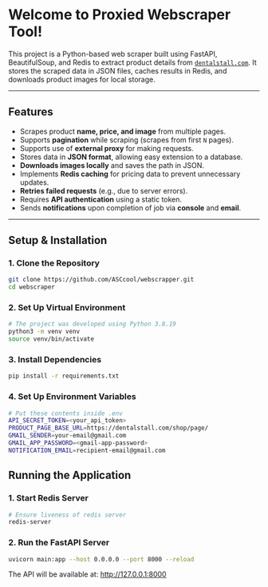 # Welcome to Proxied Webscraper Tool!

This project is a Python-based web scraper built using FastAPI, BeautifulSoup, and Redis to extract product details from [`dentalstall.com`](https://dentalstall.com/shop/). It stores the scraped data in JSON files, caches results in Redis, and downloads product images for local storage.

---

## **Features**
- Scrapes product **name, price, and image** from multiple pages.
- Supports **pagination** while scraping (scrapes from first `N` pages).
- Supports use of **external proxy** for making requests.
- Stores data in **JSON format**, allowing easy extension to a database.
- **Downloads images locally** and saves the path in JSON.
- Implements **Redis caching** for pricing data to prevent unnecessary updates.
- **Retries failed requests** (e.g., due to server errors).
- Requires **API authentication** using a static token.
- Sends **notifications** upon completion of job via **console** and **email**.

---

## **Setup & Installation**

### **1. Clone the Repository**
```sh
git clone https://github.com/ASCcool/webscrapper.git
cd webscraper
```

### **2. Set Up Virtual Environment**
```sh
# The project was developed using Python 3.8.19
python3 -m venv venv
source venv/bin/activate
```

### **3. Install Dependencies**
```sh
pip install -r requirements.txt
```

### **4. Set Up Environment Variables**
```sh
# Put these contents inside .env 
API_SECRET_TOKEN=<your_api_token>
PRODUCT_PAGE_BASE_URL=https://dentalstall.com/shop/page/
GMAIL_SENDER=your-email@gmail.com
GMAIL_APP_PASSWORD=<gmail-app-password>
NOTIFICATION_EMAIL=recipient-email@gmail.com
```

## **Running the Application**

### **1. Start Redis Server**
```sh
# Ensure liveness of redis server
redis-server 
```

### **2. Run the FastAPI Server**
```sh
uvicorn main:app --host 0.0.0.0 --port 8000 --reload
```

The API will be available at: http://127.0.0.1:8000
